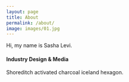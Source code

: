 ```yaml
---
layout: page
title: About
permalink: /about/
image: images/01.jpg
---
```


Hi, my name is Sasha Levi.

#### Industry Design & Media

Shoreditch activated charcoal iceland hexagon. 
